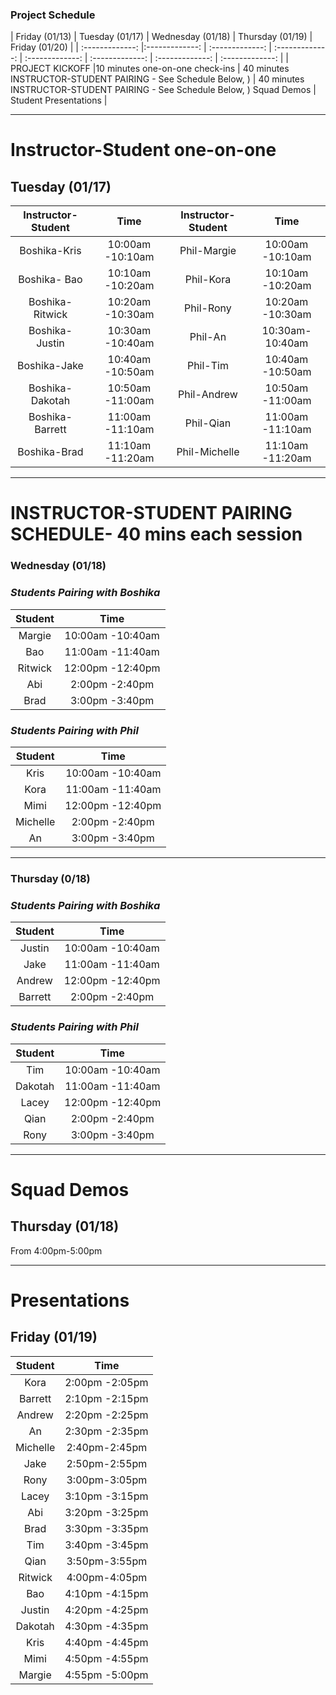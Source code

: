 ### **Project Schedule**

| Friday (01/13)         | Tuesday (01/17)         | Wednesday (01/18)                 | Thursday (01/19)         | Friday (01/20) | 
| :-------------: |:-------------:   | :-------------:     | :-------------:   | :-------------: | :-------------: | :-------------: |  :-------------: |
| PROJECT KICKOFF |10 minutes one-on-one check-ins | 40 minutes INSTRUCTOR-STUDENT PAIRING - See Schedule Below, )  | 40 minutes INSTRUCTOR-STUDENT PAIRING - See Schedule Below, ) Squad Demos | Student Presentations  |  

---

# **Instructor-Student one-on-one**
## **Tuesday (01/17)**            
| Instructor-Student | Time | Instructor-Student | Time |  
|:-------------: | :-------------: |:-------------: |:-------------: |
| Boshika-Kris | 10:00am -10:10am | Phil-Margie | 10:00am -10:10am |  
| Boshika- Bao | 10:10am -10:20am | Phil-Kora | 10:10am -10:20am |
| Boshika-Ritwick | 10:20am -10:30am | Phil-Rony | 10:20am -10:30am |
| Boshika-Justin | 10:30am -10:40am | Phil-An | 10:30am-10:40am  |
| Boshika-Jake | 10:40am -10:50am | Phil-Tim | 10:40am -10:50am |  
| Boshika-Dakotah | 10:50am -11:00am | Phil-Andrew | 10:50am -11:00am |
| Boshika-Barrett | 11:00am -11:10am  | Phil-Qian | 11:00am -11:10am |
| Boshika-Brad | 11:10am -11:20am | Phil-Michelle | 11:10am -11:20am |

  
---

# **INSTRUCTOR-STUDENT PAIRING SCHEDULE- 40 mins each session**
### **Wednesday (01/18)**
### *Students Pairing with Boshika* 
| Student | Time |  
|:-------------:   | :-------------: | 
| Margie | 10:00am -10:40am |   
| Bao | 11:00am -11:40am |
| Ritwick | 12:00pm -12:40pm |
| Abi | 2:00pm -2:40pm |
| Brad | 3:00pm -3:40pm |

### *Students Pairing with Phil*
| Student | Time |  
|:-------------:   | :-------------: | 
| Kris | 10:00am -10:40am |
| Kora | 11:00am -11:40am |
| Mimi | 12:00pm -12:40pm |
| Michelle | 2:00pm -2:40pm |
| An | 3:00pm -3:40pm |
---

### **Thursday (0/18)**
### *Students Pairing with Boshika* 
| Student | Time |  
|:-------------:   | :-------------: | 
| Justin | 10:00am -10:40am |   
| Jake | 11:00am -11:40am |
| Andrew | 12:00pm -12:40pm |
| Barrett | 2:00pm -2:40pm |

### *Students Pairing with Phil* 
| Student | Time |  
|:-------------:   | :-------------: | 
| Tim | 10:00am -10:40am |
| Dakotah | 11:00am -11:40am |
| Lacey | 12:00pm -12:40pm |
| Qian | 2:00pm -2:40pm |
| Rony | 3:00pm -3:40pm |

---
# **Squad Demos**
## **Thursday (01/18)**
From 4:00pm-5:00pm

---

# **Presentations**
## **Friday (01/19)**
| Student | Time |  
|:-------------:   | :-------------: | 
| Kora | 2:00pm -2:05pm |   
| Barrett | 2:10pm -2:15pm |
| Andrew | 2:20pm -2:25pm |
| An | 2:30pm -2:35pm |
| Michelle | 2:40pm-2:45pm |
| Jake | 2:50pm-2:55pm |   
| Rony | 3:00pm-3:05pm |
| Lacey | 3:10pm -3:15pm |
| Abi | 3:20pm -3:25pm |
| Brad | 3:30pm -3:35pm |
| Tim | 3:40pm -3:45pm |
| Qian | 3:50pm-3:55pm |
| Ritwick | 4:00pm-4:05pm |   
| Bao | 4:10pm -4:15pm |
| Justin | 4:20pm -4:25pm |
| Dakotah | 4:30pm -4:35pm |
| Kris | 4:40pm -4:45pm |
| Mimi | 4:50pm -4:55pm |
| Margie | 4:55pm -5:00pm |
